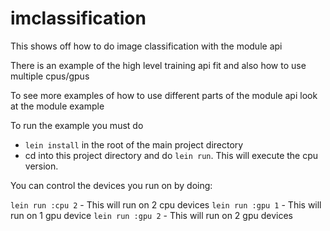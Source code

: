 <!--- Licensed to the Apache Software Foundation (ASF) under one -->
<!--- or more contributor license agreements.  See the NOTICE file -->
<!--- distributed with this work for additional information -->
<!--- regarding copyright ownership.  The ASF licenses this file -->
<!--- to you under the Apache License, Version 2.0 (the -->
<!--- "License"); you may not use this file except in compliance -->
<!--- with the License.  You may obtain a copy of the License at -->

<!---   http://www.apache.org/licenses/LICENSE-2.0 -->

<!--- Unless required by applicable law or agreed to in writing, -->
<!--- software distributed under the License is distributed on an -->
<!--- "AS IS" BASIS, WITHOUT WARRANTIES OR CONDITIONS OF ANY -->
<!--- KIND, either express or implied.  See the License for the -->
<!--- specific language governing permissions and limitations -->
<!--- under the License. -->

# imclassification

This shows off how to do image classification with the module api

There is an example of the high level training api fit and also how to use multiple cpus/gpus

To see more examples of how to use different parts of the module api look at the module example

To run the example you must do

* `lein install` in the root of the main project directory
* cd into this project directory and do `lein run`. This will execute the cpu version.

You can control the devices you run on by doing:

`lein run :cpu 2` - This will run on 2 cpu devices
`lein run :gpu 1` - This will run on 1 gpu device
`lein run :gpu 2` - This will run on 2 gpu devices
